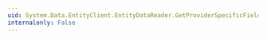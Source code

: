 ```yaml
---
uid: System.Data.EntityClient.EntityDataReader.GetProviderSpecificFieldType(System.Int32)
internalonly: False
---
```

